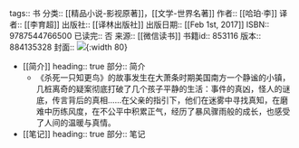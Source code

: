 tags:: 书
分类:: [[精品小说-影视原著]]，[[文学-世界名著]]
作者:: [[哈珀·李]]
译者:: [[李育超]]
出版社:: [[译林出版社]]
出版日期:: [[Feb 1st, 2017]]
ISBN:: 9787544766500
已读完:: 否
来源:: [[微信读书]]
书籍id:: 853116
版本:: 884135328
封面:: ![](https://weread-1258476243.file.myqcloud.com/weread/cover/32/YueWen_853116/s_YueWen_853116.jpg){:width 80}

- [[简介]]
  heading:: true
  部分:: 简介
	- 《杀死一只知更鸟》的故事发生在大萧条时期美国南方一个静谧的小镇，几桩离奇的疑案彻底打破了几个孩子平静的生活：事件的真凶，怪人的谜底，传言背后的真相……在父亲的指引下，他们在迷雾中寻找真知，在磨难中历练风度，在不公平中积累正气，经历了暴风骤雨般的成长，也感受了人间的温暖与真情。
- [[笔记]]
  heading:: true
  部分:: 笔记